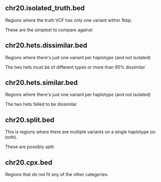 chr20.isolated_truth.bed
------------------------

Regions where the truth VCF has only one variant within 1kbp.

These are the simplest to compare against


chr20.hets.dissimilar.bed
------------------
Regions where there's just one variant per haplotype (and not isolated)

The two hets must be of different types or more than 95% dissimilar

chr20.hets.similar.bed
------------------
Regions where there's just one variant per haplotype (and not isolated)

The two hets failed to be dissimilar

chr20.split.bed
---------------

This is regions where there are multiple variants on a single haplotype (or both).

These are possibly split

chr20.cpx.bed
-------------
Regions that do not fit any of the other categories.

